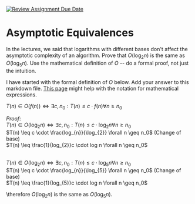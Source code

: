 [![Review Assignment Due Date](https://classroom.github.com/assets/deadline-readme-button-24ddc0f5d75046c5622901739e7c5dd533143b0c8e959d652212380cedb1ea36.svg)](https://classroom.github.com/a/fbkbKZ5N)
# Asymptotic Equivalences

In the lectures, we said that logarithms with different bases don't affect the
asymptotic complexity of an algorithm. Prove that $O(\log_{2} n)$ is the same as
$O(\log_{5} n)$. Use the mathematical definition of $O$ -- do a formal proof,
not just the intuition.

I have started with the formal definition of $O$ below. Add your answer to this
markdown file. [This
page](https://docs.github.com/en/get-started/writing-on-github/working-with-advanced-formatting/writing-mathematical-expressions)
might help with the notation for mathematical expressions.

$T(n) \in O(f(n)) \iff \exists c, n_0: T(n) \leq c \cdot f(n) \forall n \geq n_0$

$Proof:$ <br>
$T(n) \in O(\log_{2} n) \iff \exists c, n_0: T(n) \leq c \cdot \log_{2} n \forall n \geq n_0$<br>
$T(n) \leq c \cdot \frac{log_{n}}{\log_{2}}  \forall n \geq n_0$ (Change of base)<br>
$T(n) \leq \frac{1}{log_{2}}c \cdot log n \forall n \geq n_0$<br><br>

$T(n) \in O(\log_{2} n) \iff \exists c, n_0: T(n) \leq c \cdot \log_{5} n \forall n \geq n_0$<br>
$T(n) \leq c \cdot \frac{log_{n}}{\log_{5}}  \forall n \geq n_0$ (Change of base)<br>
$T(n) \leq \frac{1}{log_{5}}c \cdot log n \forall n \geq n_0$

\therefore $O(\log_{2} n)$ is the same as $O(\log_{5} n)$.



